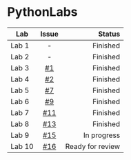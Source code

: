 # PythonLabs

| Lab      |     Issue     |  Status |
|----------|:-------------:|--------:|
|Lab 1     |       -       | Finished |
|Lab 2     |       -       | Finished |
|Lab 3     | [#1](https://github.com/DJmoster/PythonLabs/issues/1) | Finished |
|Lab 4     | [#2](https://github.com/DJmoster/PythonLabs/issues/2) | Finished |
|Lab 5     | [#7](https://github.com/DJmoster/PythonLabs/issues/7) | Finished |
|Lab 6     | [#9](https://github.com/DJmoster/PythonLabs/issues/9) | Finished |
|Lab 7     | [#11](https://github.com/DJmoster/PythonLabs/issues/11) | Finished |
|Lab 8     | [#13](https://github.com/DJmoster/PythonLabs/issues/13) | Finished |
|Lab 9     | [#15](https://github.com/DJmoster/PythonLabs/issues/15) | In progress |
|Lab 10     | [#16](https://github.com/DJmoster/PythonLabs/issues/16) | Ready for review |
